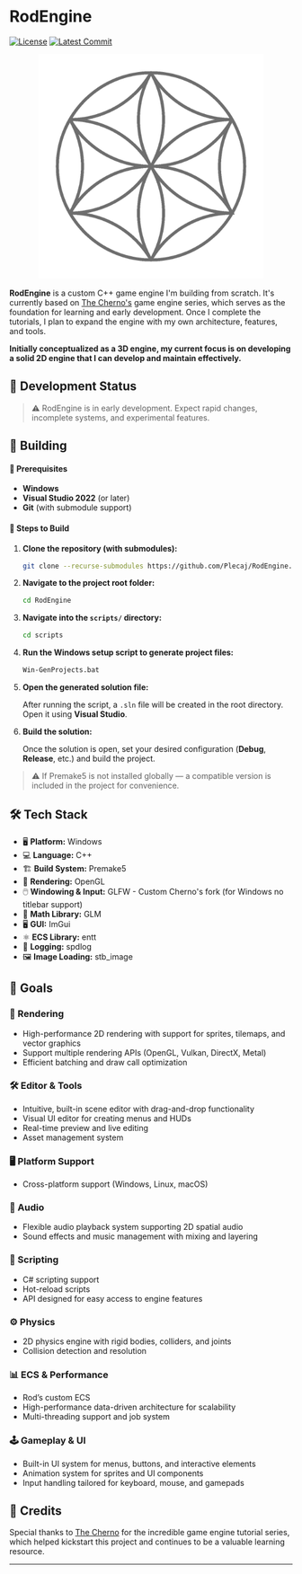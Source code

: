 # RodEngine

[![License](https://img.shields.io/github/license/Plecaj/RodEngine?color=green)](LICENSE) [![Latest Commit](https://img.shields.io/github/last-commit/Plecaj/RodEngine)](https://github.com/Plecaj/RodEngine/commits/main)

<p align="center">
  <img src="logo.png" alt="RodEngine Logo" width="400" />
</p>

**RodEngine** is a custom C++ game engine I'm building from scratch. It's currently based on [The Cherno's](https://www.youtube.com/@TheCherno) game engine series, which serves as the foundation for learning and early development. Once I complete the tutorials, I plan to expand the engine with my own architecture, features, and tools.  

**Initially conceptualized as a 3D engine, my current focus is on developing a solid 2D engine that I can develop and maintain effectively.**

## 🚧 Development Status
> ⚠️ RodEngine is in early development. Expect rapid changes, incomplete systems, and experimental features.
 
## 🔧 Building

#### 🧾 Prerequisites

- **Windows**
- **Visual Studio 2022** (or later)
- **Git** (with submodule support)

#### 🧪 Steps to Build

1. **Clone the repository (with submodules):**
   
   ```bash
   git clone --recurse-submodules https://github.com/Plecaj/RodEngine.git
   ```

2. **Navigate to the project root folder:**

   ```bash
   cd RodEngine
   ```

3. **Navigate into the `scripts/` directory:**

   ```bash
   cd scripts
   ```

4. **Run the Windows setup script to generate project files:**

   ```bash
   Win-GenProjects.bat
   ```

5. **Open the generated solution file:**

   After running the script, a `.sln` file will be created in the root directory. Open it using **Visual Studio**.

6. **Build the solution:**

   Once the solution is open, set your desired configuration (**Debug**, **Release**, etc.) and build the project.

> ⚠️ If Premake5 is not installed globally — a compatible version is included in the project for convenience.


## 🛠 Tech Stack

- 🖥️ **Platform:** Windows  
- 💻 **Language:** C++  
- 🏗️ **Build System:** Premake5  
- 🎨 **Rendering:** OpenGL  
- 🖱️ **Windowing & Input:** GLFW - Custom Cherno's fork (for Windows no titlebar support)  
- 📐 **Math Library:** GLM  
- 🖥️ **GUI:** ImGui  
- ⚛️ **ECS Library:** entt  
- 📝 **Logging:** spdlog  
- 🖼️ **Image Loading:** stb_image  
## 🎯 Goals

### 🎨 Rendering
- High-performance 2D rendering with support for sprites, tilemaps, and vector graphics  
- Support multiple rendering APIs (OpenGL, Vulkan, DirectX, Metal)  
- Efficient batching and draw call optimization

### 🛠️ Editor & Tools
- Intuitive, built-in scene editor with drag-and-drop functionality  
- Visual UI editor for creating menus and HUDs  
- Real-time preview and live editing  
- Asset management system 

### 🖥️ Platform Support
- Cross-platform support (Windows, Linux, macOS)

### 🎵 Audio
- Flexible audio playback system supporting 2D spatial audio  
- Sound effects and music management with mixing and layering  

### 📜 Scripting
- C# scripting support 
- Hot-reload scripts 
- API designed for easy access to engine features 

### ⚙️ Physics
- 2D physics engine with rigid bodies, colliders, and joints  
- Collision detection and resolution 

### 📊 ECS & Performance
- Rod’s custom ECS
- High-performance data-driven architecture for scalability  
- Multi-threading support and job system 

### 🕹️ Gameplay & UI
- Built-in UI system for menus, buttons, and interactive elements  
- Animation system for sprites and UI components  
- Input handling tailored for keyboard, mouse, and gamepads

## 🙏 Credits

Special thanks to [The Cherno](https://github.com/thecherno) for the incredible game engine tutorial series, which helped kickstart this project and continues to be a valuable learning resource.

---

